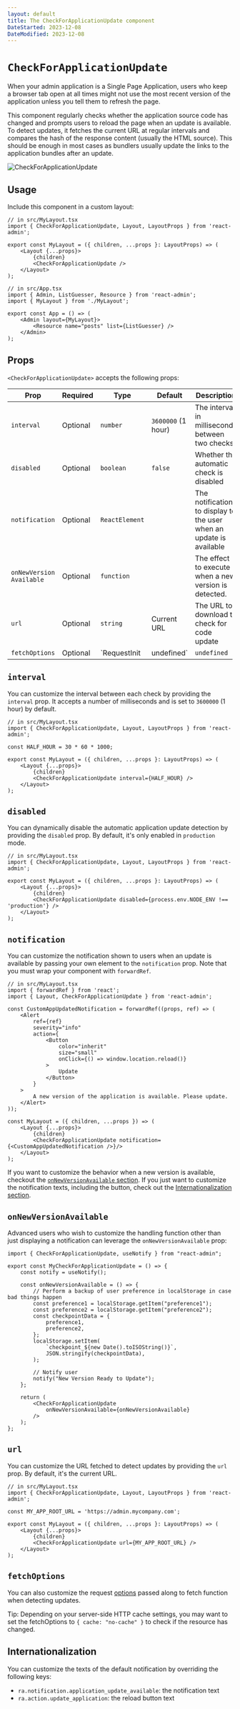 ```yaml
---
layout: default
title: The CheckForApplicationUpdate component
DateStarted: 2023-12-08
DateModified: 2023-12-08
---
```


# `CheckForApplicationUpdate`

When your admin application is a Single Page Application, users who keep a browser tab open at all times might not use the most recent version of the application unless you tell them to refresh the page.

This component regularly checks whether the application source code has changed and prompts users to reload the page when an update is available. To detect updates, it fetches the current URL at regular intervals and compares the hash of the response content (usually the HTML source). This should be enough in most cases as bundlers usually update the links to the application bundles after an update.

![CheckForApplicationUpdate](./img/CheckForApplicationUpdate.png)

## Usage

Include this component in a custom layout:

```tsx
// in src/MyLayout.tsx
import { CheckForApplicationUpdate, Layout, LayoutProps } from 'react-admin';

export const MyLayout = ({ children, ...props }: LayoutProps) => (
    <Layout {...props}>
        {children}
        <CheckForApplicationUpdate />
    </Layout>
);

// in src/App.tsx
import { Admin, ListGuesser, Resource } from 'react-admin';
import { MyLayout } from './MyLayout';

export const App = () => (
    <Admin layout={MyLayout}>
        <Resource name="posts" list={ListGuesser} />
    </Admin>
);
```

## Props

`<CheckForApplicationUpdate>` accepts the following props:

| Prop            | Required | Type           | Default            | Description                                                         |
| --------------- | -------- | -------------- | ------------------ |-------------------------------------------------------------------- |
| `interval`      | Optional | `number`       | `3600000` (1 hour) | The interval in milliseconds between two checks                     |
| `disabled`      | Optional | `boolean`      | `false`            | Whether the automatic check is disabled                             |
| `notification`  | Optional | `ReactElement` |                    | The notification to display to the user when an update is available |
| `onNewVersion Available` | Optional | `function` |               | The effect to execute when a new version is detected.               |
| `url`           | Optional | `string`       | Current URL        | The URL to download to check for code update                        |
| `fetchOptions`  | Optional | `RequestInit | undefined` | `undefined`    | The options passed to `fetch` when checking for an update       |

## `interval`

You can customize the interval between each check by providing the `interval` prop. It accepts a number of milliseconds and is set to `3600000` (1 hour) by default.

```tsx
// in src/MyLayout.tsx
import { CheckForApplicationUpdate, Layout, LayoutProps } from 'react-admin';

const HALF_HOUR = 30 * 60 * 1000;

export const MyLayout = ({ children, ...props }: LayoutProps) => (
    <Layout {...props}>
        {children}
        <CheckForApplicationUpdate interval={HALF_HOUR} />
    </Layout>
);
```

## `disabled`

You can dynamically disable the automatic application update detection by providing the `disabled` prop. By default, it's only enabled in `production` mode.

```tsx
// in src/MyLayout.tsx
import { CheckForApplicationUpdate, Layout, LayoutProps } from 'react-admin';

export const MyLayout = ({ children, ...props }: LayoutProps) => (
    <Layout {...props}>
        {children}
        <CheckForApplicationUpdate disabled={process.env.NODE_ENV !== 'production'} />
    </Layout>
);
```

## `notification`

You can customize the notification shown to users when an update is available by passing your own element to the `notification` prop.
Note that you must wrap your component with `forwardRef`.

```tsx
// in src/MyLayout.tsx
import { forwardRef } from 'react';
import { Layout, CheckForApplicationUpdate } from 'react-admin';

const CustomAppUpdatedNotification = forwardRef((props, ref) => (
    <Alert
        ref={ref}
        severity="info"
        action={
            <Button
                color="inherit"
                size="small"
                onClick={() => window.location.reload()}
            >
                Update
            </Button>
        }
    >
        A new version of the application is available. Please update.
    </Alert>
));

const MyLayout = ({ children, ...props }) => (
    <Layout {...props}>
        {children}
        <CheckForApplicationUpdate notification={<CustomAppUpdatedNotification />}/>
    </Layout>
);
```

If you want to customize the behavior when a new version is available, checkout the [`onNewVersionAvailable` section](#onnewversionavailable). If you just want to customize the notification texts, including the button, check out the [Internationalization section](#internationalization).

## `onNewVersionAvailable`

Advanced users who wish to customize the handling function other than just displaying a notification can leverage the `onNewVersionAvailable` prop:

```tsx
import { CheckForApplicationUpdate, useNotify } from "react-admin";

export const MyCheckForApplicationUpdate = () => {
    const notify = useNotify();

    const onNewVersionAvailable = () => {
        // Perform a backup of user preference in localStorage in case bad things happen
        const preference1 = localStorage.getItem("preference1");
        const preference2 = localStorage.getItem("preference2");
        const checkpointData = {
            preference1,
            preference2,
        };
        localStorage.setItem(
            `checkpoint_${new Date().toISOString()}`,
            JSON.stringify(checkpointData),
        );

        // Notify user
        notify("New Version Ready to Update");
    };

    return (
        <CheckForApplicationUpdate
            onNewVersionAvailable={onNewVersionAvailable}
        />
    );
};
```

## `url`

You can customize the URL fetched to detect updates by providing the `url` prop. By default, it's the current URL.

```tsx
// in src/MyLayout.tsx
import { CheckForApplicationUpdate, Layout, LayoutProps } from 'react-admin';

const MY_APP_ROOT_URL = 'https://admin.mycompany.com';

export const MyLayout = ({ children, ...props }: LayoutProps) => (
    <Layout {...props}>
        {children}
        <CheckForApplicationUpdate url={MY_APP_ROOT_URL} />
    </Layout>
);
```

## `fetchOptions`

You can also customize the request [options](https://developer.mozilla.org/en-US/docs/Web/API/fetch#options) passed along to fetch function when detecting updates.

Tip: Depending on your server-side HTTP cache settings, you may want to set the fetchOptions to `{ cache: "no-cache" }` to check if the resource has changed.

## Internationalization

You can customize the texts of the default notification by overriding the following keys:

* `ra.notification.application_update_available`: the notification text
* `ra.action.update_application`: the reload button text
